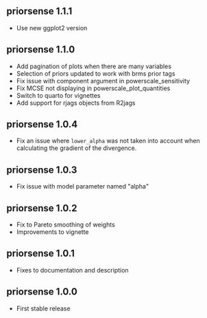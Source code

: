priorsense 1.1.1
---
+ Use new ggplot2 version


priorsense 1.1.0
---
+ Add pagination of plots when there are many variables
+ Selection of priors updated to work with brms prior tags
+ Fix issue with component argument in powerscale_sensitivity
+ Fix MCSE not displaying in powerscale_plot_quantities
+ Switch to quarto for vignettes
+ Add support for rjags objects from R2jags

priorsense 1.0.4
---
+ Fix an issue where `lower_alpha` was not taken into account when
  calculating the gradient of the divergence.

priorsense 1.0.3
---
+ Fix issue with model parameter named "alpha"

priorsense 1.0.2
---
+ Fix to Pareto smoothing of weights
+ Improvements to vignette

priorsense 1.0.1
---
+ Fixes to documentation and description

priorsense 1.0.0
---
+ First stable release

